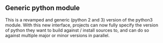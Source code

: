 ## Generic python module

This is a revamped and generic (python 2 and 3) version of the python3
module. With this new interface, projects can now fully specify the version
of python they want to build against / install sources to, and can do so
against multiple major or minor versions in parallel.
